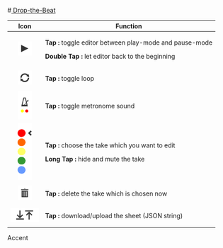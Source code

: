 #<a href="http://jennyhyc.github.io/Drop-the-Beat/editor.html"> Drop-the-Beat</a>

Icon|Function
:---:|---
<img src="images/README/play.png" width="32" /> | <p> <b>Tap        :</b> toggle editor between play-mode and pause-mode </p> <p> <b>Double Tap :</b> let editor back to the beginning </p>
<img src="images/README/loop.png" width="32" /> | <p> <b>Tap        :</b> toggle loop </p>
<img src="images/README/metronome.png" width="32" /> | <p> <b>Tap        :</b> toggle metronome sound </p>
<img src="images/README/takes.png" width="32" /> | <p> <b>Tap        :</b> choose the take which you want to edit </p> <p> <b>Long Tap   :</b> hide and mute the take </p>
<img src="images/README/delete.png" width="32"/> | <p> <b>Tap        :</b> delete the take which is chosen now </p>
<img src="images/README/up-download.png" height="32"/> | <p> <b>Tap        :</b> download/upload the sheet (JSON string) </p>

Accent
